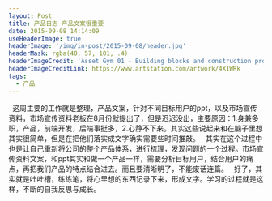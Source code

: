 ```yaml
---
layout: Post
title: 产品日志-产品文案很重要  
date: 2015-09-08 14:14:09 
useHeaderImage: true  
headerImage: '/img/in-post/2015-09-08/header.jpg'
headerMask: rgba(40, 57, 101, .4) 
headerImageCredit: 'Asset Gym 01 - Building blocks and construction props'
headerImageCreditLink: https://www.artstation.com/artwork/4X1WRk
tags:  
  - 产品
---
```



&nbsp;&nbsp;这周主要的工作就是整理，产品文案，针对不同目标用户的ppt，以及市场宣传资料，市场宣传资料老板在8月份就提出了，但是迟迟没出，主要原因：1.身兼多职，产品，前端开发，后端事挺多，2.心静不下来。其实这些说起来和在脑子里想其实很简单，但是在把他们落实成文字确实需要些时间推敲。
&nbsp;&nbsp;其实在这个过程中也是让自己重新将公司的整个产品体系，进行梳理，发现问题的一个过程。市场宣传资料文案，和ppt其实和做一个产品一样，需要分析目标用户，结合用户的痛点，再把我们产品的特点结合进去。而且要清晰明了，不能废话连篇。
&nbsp;&nbsp;好了，其实就是吐吐槽，练练笔，将心里想的东西记录下来，形成文字。学习的过程就是这样，不断的自我反思与成长。
